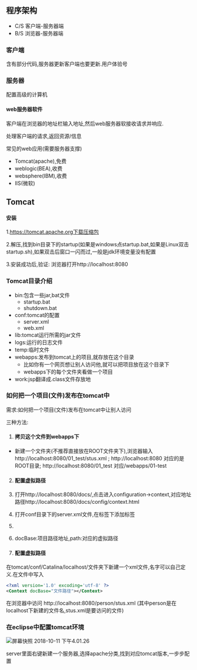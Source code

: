 ## 程序架构

- C/S 客户端-服务器端
- B/S 浏览器-服务器端

### 客户端

含有部分代码,服务器更新客户端也要更新.用户体验号

### 服务器

配置高级的计算机

#### web服务器软件

客户端在浏览器的地址栏输入地址,然后web服务器软接收请求并响应.

处理客户端的请求,返回资源/信息

常见的web应用(需要服务器支撑)

- Tomcat(apache),免费
- weblogic(BEA),收费
- websphere(IBM),收费
- IIS(微软)

## Tomcat

#### 安装

1.https://tomcat.apache.org下载压缩包

2.解压,找到bin目录下的startup(如果是windows点startup.bat,如果是Linux双击startup.sh),如果双击后窗口一闪而过,一般是jdk环境变量没有配置

3.安装成功后,验证:  浏览器打开http://localhost:8080

### Tomcat目录介绍

- bin:包含一些jar,bat文件
	- startup.bat
	- shutdown.bat
- conf:tomcat的配置
	- server.xml
	- web.xml
- lib:tomcat运行所需的jar文件
- logs:运行的日志文件
- temp:临时文件
- webapps:发布到tomcat上的项目,就存放在这个目录
	- 比如你有一个网页想让别人访问他,就可以把项目放在这个目录下
	- webapps下的每个文件夹看做一个项目
- work:jsp翻译成.class文件存放地

### 如何把一个项目(文件)发布在tomcat中

需求:如何把一个项目(文件)发布在tomcat中让别人访问

三种方法:

1. #### 拷贝这个文件到webapps下

  - 新建一个文件夹(不推荐直接放在ROOT文件夹下),浏览器输入http://localhost:8080/01_test/stus.xml  ;     http://localhost:8080 对应的是ROOT目录;   http://localhost:8080/01_test 对应/webapps/01-test

2. #### 配置虚拟路径

  1. 打开http://localhost:8080/docs/,点击进入configuration->context,对应地址路径http://localhost:8080/docs/config/context.html
  2. 打开conf目录下的server.xml文件,在<Host>标签下添加<Context>标签
  3. <Context path="/a" docBase="/Users/xyp/Documents/workspace/xml_practice/bin"  reloadable="true"></Context>
  4. docBase:项目路径地址,path:对应的虚拟路径

3. #### 配置虚拟路径

  在tomcat/conf/Catalina/localhost/文件夹下新建一个xml文件,名字可以自己定义.在文件中写入

  ```xml
  <?xml version='1.0' excoding='utf-8' ?>
  <Context docBase="文件路径"></Context>
  ```

  在浏览器中访问 http://localhost:8080/person/stus.xml (其中person是在localhost下新建的文件名,stus.xml是要访问的文件)

### 在eclipse中配置tomcat环境

![屏幕快照 2018-10-11 下午4.01.26](https://ws4.sinaimg.cn/large/006tKfTcly1g186ccrbi8j31pg0nsqcm.jpg)

server里面右键新建一个服务器,选择apache分类,找到对应tomcat版本,一步步配置
